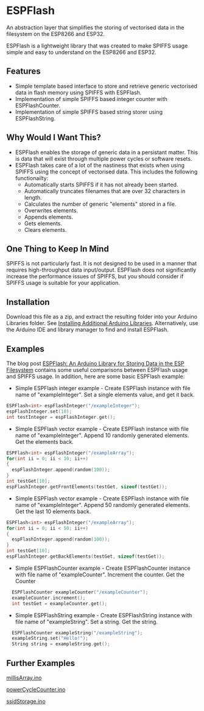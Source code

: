 # ESPFlash
An abstraction layer that simplifies the storing of vectorised data in the filesystem on the ESP8266 and ESP32.

ESPFlash is a lightweight library that was created to make SPIFFS usage simple and easy to understand on the ESP8266 and ESP32. 

## Features
- Simple template based interface to store and retrieve generic vectorised data in flash memory using SPIFFS with ESPFlash.
- Implementation of simple SPIFFS based integer counter with ESPFlashCounter.
- Implementation of simple SPIFFS based string storer using ESPFlashString.

## Why Would I Want This?
- ESPFlash enables the storage of generic data in a persistant matter. This is data that will exist through multiple power cycles or software resets.
- ESPFlash takes care of a lot of the nastiness that exists when using SPIFFS using the concept of vectorised data. This includes the following functionailty:
  - Automatically starts SPIFFS if it has not already been started.
  - Automatically truncates filenames that are over 32 characters in length.
  - Calculates the number of generic "elements" stored in a file.
  - Overwrites elements.
  - Appends elements.
  - Gets elements.
  - Clears elements.
  
## One Thing to Keep In Mind
SPIFFS is not particularly fast. It is not designed to be used in a manner that requires high-throughput data input/output. ESPFlash does not significantly increase the performance issues of SPIFFS, but you should consider if SPIFFS usage is suitable for your application. 
  
## Installation
Download this file as a zip, and extract the resulting folder into your Arduino Libraries folder. See [Installing Additional Arduino Libraries](https://www.arduino.cc/en/Guide/Libraries). Alternatively, use the Arduino IDE and library manager to find and install ESPFlash.

## Examples
The blog post [ESPFlash: An Arduino Library for Storing Data in the ESP Filesystem](https://dalegi.com/2020/04/22/espflash-an-arduino-library-for-storing-data-in-the-esp-filesystem/) contains some useful comparisons between ESPFlash usage and SPIFFS usage. In addition, here are some basic ESPFlash example:
- Simple ESPFlash integer example - Create ESPFlash instance with file name of "exampleInteger". Set a single elements value, and get it back.
```c++
ESPFlash<int> espFlashInteger("/exampleInteger");
espFlashInteger.set(10);
int testInteger = espFlashInteger.get();
```
- Simple ESPFlash vector example - Create ESPFlash instance with file name of "exampleInteger". Append 10 randomly generated elements. Get the elements back.

```c++
ESPFlash<int> espFlashInteger("/exampleArray");
for(int ii = 0; ii < 10; ii++)
{
  espFlashInteger.append(random(100));
}
int testGet[10];
espFlashInteger.getFrontElements(testGet, sizeof(testGet));
```
- Simple ESPFlash vector example - Create ESPFlash instance with file name of "exampleInteger". Append 50 randomly generated elements. Get the last 10 elements back.

```c++
ESPFlash<int> espFlashInteger("/exampleArray");
for(int ii = 0; ii < 50; ii++)
{
  espFlashInteger.append(random(100));
}
int testGet[10];
espFlashInteger.getBackElements(testGet, sizeof(testGet));
```

- Simple ESPFlashCounter example - Create ESPFlashCounter instance with file name of "exampleCounter". Increment the counter. Get the Counter

```c++
  ESPFlashCounter exampleCounter("/exampleCounter");
  exampleCounter.increment();
  int testGet = exampleCounter.get();
```

- Simple ESPFlashString example - Create ESPFlashString instance with file name of "exampleString". Set a string. Get the string.

```c++
  ESPFlashCounter exampleString("/exampleString");
  exampleString.set("Hello!");
  String string = exampleString.get();
```

## Further Examples  
[millisArray.ino](examples/millisArray/millisArray.ino)

[powerCycleCounter.ino](examples/powerCycleCounter/powerCycleCounter.ino)

[ssidStorage.ino](examples/ssidStorage/ssidStorage.ino)


